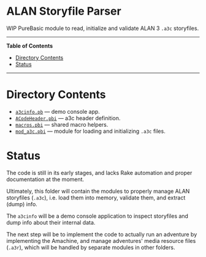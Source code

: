 # ALAN Storyfile Parser

WIP PureBasic module to read, initialize and validate ALAN&nbsp;3 `.a3c` storyfiles.


-----

**Table of Contents**

<!-- MarkdownTOC autolink="true" bracket="round" autoanchor="false" lowercase="only_ascii" uri_encoding="true" levels="1,2,3" -->

- [Directory Contents](#directory-contents)
- [Status](#status)

<!-- /MarkdownTOC -->

-----

# Directory Contents

- [`a3cinfo.pb`][a3cinfo.pb] — demo console app.
- [`ACodeHeader.pbi`][ACodeHeader.pbi] — a3c header definition.
- [`macros.pbi`][macros.pbi] — shared macro helpers.
- [`mod_a3c.pbi`][mod_a3c.pbi] — module for loading and initializing `.a3c` files.

# Status

The code is still in its early stages, and lacks Rake automation and proper documentation at the moment.

Ultimately, this folder will contain the modules to properly manage ALAN storyfiles (`.a3c`), i.e. load them into memory, validate them, and extract (dump) info.

The `a3cinfo` will be a demo console application to inspect storyfiles and dump info about their internal data.

The next step will be to implement the code to actually run an adventure by implementing the Amachine, and manage adventures' media resource files (`.a3r`), which will be handled by separate modules in other folders.

<!-----------------------------------------------------------------------------
                               REFERENCE LINKS
------------------------------------------------------------------------------>

<!-- project files & folders -->

[a3cinfo.pb]: ./a3cinfo.pb "View PureBasic source"
[ACodeHeader.pbi]: ./ACodeHeader.pbi "View PureBasic source"
[macros.pbi]: ./macros.pbi "View PureBasic source"
[mod_a3c.pbi]: ./mod_a3c.pbi "View PureBasic source"


<!-- EOF -->
